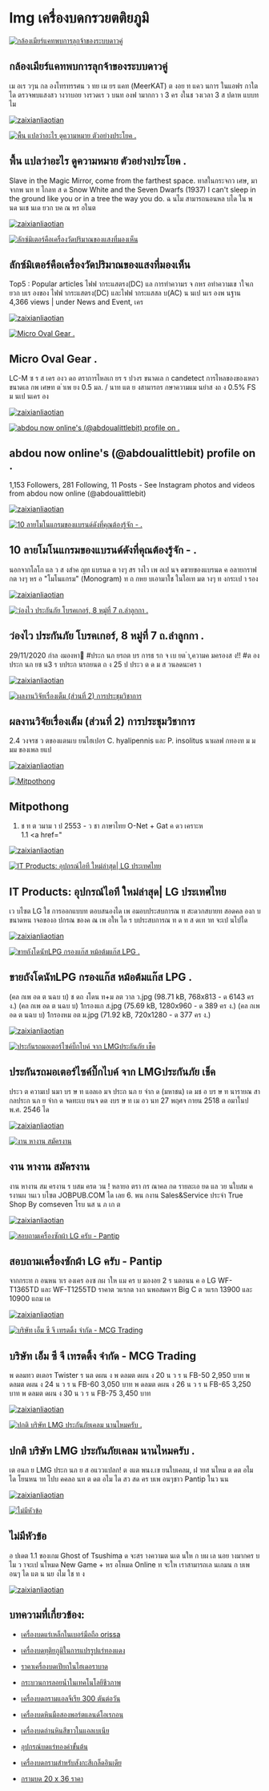 # lmg เครื่องบดกรวยตติยภูมิ
<a href="https://mnn.zoosnet.net/LR/Chatpre.aspx?id=MNN94995150&p=https://topgrinding.com/" target="_blank">![กล้องเมียร์แคทพบการลุกจ้าของระบบดาวคู่](https://github.com/technlg/images/blob/main/59.jpg)</a>
## กล้องเมียร์แคทพบการลุกจ้าของระบบดาวคู่
เม อเร วๆน กล องโทรทรรศน ว ทย เม ยร แคท (MeerKAT) ต งอย ท แคว นการ ในแอฟร กาใต ได ตรวจพบแสงสว างวาบอย างรวดเร ว บนท องฟ ามากกว า 3 คร งในช วงเวลา 3 ส ปดาห แบบท ไม 
<a href="https://mnn.zoosnet.net/LR/Chatpre.aspx?id=MNN94995150&p=https://topgrinding.com/" target="_blank"><img src="https://github.com/technlg/images/raw/main/chat11.jpg" alt="zaixianliaotian"/></a><a href="//whatsapp.shibangsoft.com/WhatsApp.php" ><img src="https://github.com/technlg/images/raw/main/chat11.png" alt=""></a>
<a href="https://mnn.zoosnet.net/LR/Chatpre.aspx?id=MNN94995150&p=https://topgrinding.com/" target="_blank">![พื้น แปลว่าอะไร ดูความหมาย ตัวอย่างประโยค .](https://github.com/technlg/images/blob/main/7.jpg)</a>
## พื้น แปลว่าอะไร ดูความหมาย ตัวอย่างประโยค .
Slave in the Magic Mirror, come from the farthest space. ทาสในกระจกว เศษ, มาจากพ นท ท ไกลท ส ด Snow White and the Seven Dwarfs (1937) I can't sleep in the ground like you or in a tree the way you do. ฉ นไม สามารถนอนหล บได ใน พ นด นเช นเด ยวก บค ณ หร อในต 
<a href="https://mnn.zoosnet.net/LR/Chatpre.aspx?id=MNN94995150&p=https://topgrinding.com/" target="_blank"><img src="https://github.com/technlg/images/raw/main/chat11.jpg" alt="zaixianliaotian"/></a><a href="//whatsapp.shibangsoft.com/WhatsApp.php" ><img src="https://github.com/technlg/images/raw/main/chat11.png" alt=""></a>
<a href="https://mnn.zoosnet.net/LR/Chatpre.aspx?id=MNN94995150&p=https://topgrinding.com/" target="_blank">![ลักซ์มิเตอร์คือเครื่องวัดปริมาณของแสงที่มองเห็น ](https://github.com/technlg/images/blob/main/45.jpg)</a>
## ลักซ์มิเตอร์คือเครื่องวัดปริมาณของแสงที่มองเห็น 
Top5 : Popular articles ไฟฟ ากระแสตรง(DC) แล การทำความร จ กหร อทำความเข าใจเก ยวก บเร องของ ไฟฟ ากระแสตรง(DC) และไฟฟ ากระแสสล บ(AC) น นเป นเร องพ นฐาน 4,366 views | under News and Event, เคร 
<a href="https://mnn.zoosnet.net/LR/Chatpre.aspx?id=MNN94995150&p=https://topgrinding.com/" target="_blank"><img src="https://github.com/technlg/images/raw/main/chat11.jpg" alt="zaixianliaotian"/></a><a href="//whatsapp.shibangsoft.com/WhatsApp.php" ><img src="https://github.com/technlg/images/raw/main/chat11.png" alt=""></a>
<a href="https://mnn.zoosnet.net/LR/Chatpre.aspx?id=MNN94995150&p=https://topgrinding.com/" target="_blank">![Micro Oval Gear .](https://github.com/technlg/images/blob/main/39.jpg)</a>
## Micro Oval Gear .
LC-M ซ ร ส เคร องว ดอ ตราการไหลเก ยร ร ปวงร ขนาดเล ก candetect การไหลของของเหลวขนาดเล กพ เศษท ต ำเพ ยง 0.5 มล. / นาท แต ย งสามารถร กษาความแม นยำส งถ ง 0.5% FS ม นเป นเคร อง 
<a href="https://mnn.zoosnet.net/LR/Chatpre.aspx?id=MNN94995150&p=https://topgrinding.com/" target="_blank"><img src="https://github.com/technlg/images/raw/main/chat11.jpg" alt="zaixianliaotian"/></a><a href="//whatsapp.shibangsoft.com/WhatsApp.php" ><img src="https://github.com/technlg/images/raw/main/chat11.png" alt=""></a>
<a href="https://mnn.zoosnet.net/LR/Chatpre.aspx?id=MNN94995150&p=https://topgrinding.com/" target="_blank">![abdou now online's (@abdoualittlebit) profile on .](https://github.com/technlg/images/blob/main/45.jpg)</a>
## abdou now online's (@abdoualittlebit) profile on .
1,153 Followers, 281 Following, 11 Posts - See Instagram photos and videos from abdou now online (@abdoualittlebit)
<a href="https://mnn.zoosnet.net/LR/Chatpre.aspx?id=MNN94995150&p=https://topgrinding.com/" target="_blank"><img src="https://github.com/technlg/images/raw/main/chat11.jpg" alt="zaixianliaotian"/></a><a href="//whatsapp.shibangsoft.com/WhatsApp.php" ><img src="https://github.com/technlg/images/raw/main/chat11.png" alt=""></a>
<a href="https://mnn.zoosnet.net/LR/Chatpre.aspx?id=MNN94995150&p=https://topgrinding.com/" target="_blank">![10 ลายโมโนแกรมของแบรนด์ดังที่คุณต้องรู้จัก - .](https://github.com/technlg/images/blob/main/4.jpg)</a>
## 10 ลายโมโนแกรมของแบรนด์ดังที่คุณต้องรู้จัก - .
นอกจากโลโก แล ว ส งสำค ญท แบรนด ต างๆ สร างไว เพ อเป นจ ดขายของแบรนด ค อลายกราฟ กต างๆ หร อ "โมโนแกรม" (Monogram) ท ถ กหย บเอามาใช ในไอเท มต างๆ ท งกระเป า รอง 
<a href="https://mnn.zoosnet.net/LR/Chatpre.aspx?id=MNN94995150&p=https://topgrinding.com/" target="_blank"><img src="https://github.com/technlg/images/raw/main/chat11.jpg" alt="zaixianliaotian"/></a><a href="//whatsapp.shibangsoft.com/WhatsApp.php" ><img src="https://github.com/technlg/images/raw/main/chat11.png" alt=""></a>
<a href="https://mnn.zoosnet.net/LR/Chatpre.aspx?id=MNN94995150&p=https://topgrinding.com/" target="_blank">![ว่องไว ประกันภัย โบรคเกอร์, 8 หมู่ที่ 7 ถ.ลำลูกกา .](https://github.com/technlg/images/blob/main/60.jpg)</a>
## ว่องไว ประกันภัย โบรคเกอร์, 8 หมู่ที่ 7 ถ.ลำลูกกา .
29/11/2020 กำล งมองหา👀 #ประก นภ ยรถต บร การธ รก จ เบ ยต ำ,ความค มครองส ง!! #ต องประก นภ ยช น3 ร บประก นรถยนต ถ ง 25 ป ประว ต ด ม ส วนลดนะคร า
<a href="https://mnn.zoosnet.net/LR/Chatpre.aspx?id=MNN94995150&p=https://topgrinding.com/" target="_blank"><img src="https://github.com/technlg/images/raw/main/chat11.jpg" alt="zaixianliaotian"/></a><a href="//whatsapp.shibangsoft.com/WhatsApp.php" ><img src="https://github.com/technlg/images/raw/main/chat11.png" alt=""></a>
<a href="https://mnn.zoosnet.net/LR/Chatpre.aspx?id=MNN94995150&p=https://topgrinding.com/" target="_blank">![ผลงานวิจัยเรื่องเต็ม (ส่วนที่ 2) การประชุมวิชาการ ](https://github.com/technlg/images/blob/main/57.jpg)</a>
## ผลงานวิจัยเรื่องเต็ม (ส่วนที่ 2) การประชุมวิชาการ 
2.4 วงจรช ว ตของแตนเบ ยนไฮเปอร C. hyalipennis และ P. insolitus นาผลฟ กทองท ม ม มม ของเพล ยแป 
<a href="https://mnn.zoosnet.net/LR/Chatpre.aspx?id=MNN94995150&p=https://topgrinding.com/" target="_blank"><img src="https://github.com/technlg/images/raw/main/chat11.jpg" alt="zaixianliaotian"/></a><a href="//whatsapp.shibangsoft.com/WhatsApp.php" ><img src="https://github.com/technlg/images/raw/main/chat11.png" alt=""></a>
<a href="https://mnn.zoosnet.net/LR/Chatpre.aspx?id=MNN94995150&p=https://topgrinding.com/" target="_blank">![Mitpothong](https://github.com/technlg/images/blob/main/46.jpg)</a>
## Mitpothong
1. ช ท ต วมาม า ป 2553 - ว ชา ภาษาไทย O-Net + Gat ค ดว เคราะห <br />1.1 <a href=" 
<a href="https://mnn.zoosnet.net/LR/Chatpre.aspx?id=MNN94995150&p=https://topgrinding.com/" target="_blank"><img src="https://github.com/technlg/images/raw/main/chat11.jpg" alt="zaixianliaotian"/></a><a href="//whatsapp.shibangsoft.com/WhatsApp.php" ><img src="https://github.com/technlg/images/raw/main/chat11.png" alt=""></a>
<a href="https://mnn.zoosnet.net/LR/Chatpre.aspx?id=MNN94995150&p=https://topgrinding.com/" target="_blank">![IT Products: อุปกรณ์ไอที ใหม่ล่าสุด| LG ประเทศไทย](https://github.com/technlg/images/blob/main/22.jpg)</a>
## IT Products: อุปกรณ์ไอที ใหม่ล่าสุด| LG ประเทศไทย
เว บไซต LG ใช การออกแบบท ตอบสนองได เพ อมอบประสบการณ ท สะดวกสบายท สอดคล องก บขนาดหน าจอของอ ปกรณ ของค ณ เพ อให ได ร บประสบการณ ท ด ท ส ดเท าท จะเป นไปได 
<a href="https://mnn.zoosnet.net/LR/Chatpre.aspx?id=MNN94995150&p=https://topgrinding.com/" target="_blank"><img src="https://github.com/technlg/images/raw/main/chat11.jpg" alt="zaixianliaotian"/></a><a href="//whatsapp.shibangsoft.com/WhatsApp.php" ><img src="https://github.com/technlg/images/raw/main/chat11.png" alt=""></a>
<a href="https://mnn.zoosnet.net/LR/Chatpre.aspx?id=MNN94995150&p=https://topgrinding.com/" target="_blank">![ขายถังโดนัทLPG กรองแก๊ส หม้อต้มแก๊ส LPG .](https://github.com/technlg/images/blob/main/64.jpg)</a>
## ขายถังโดนัทLPG กรองแก๊ส หม้อต้มแก๊ส LPG .
(คล กเพ อด ต นฉบ บ) ช ดถ งโดน ท+ม ลต วาล ว.jpg (98.71 kB, 768x813 - ด 6143 คร ง.) (คล กเพ อด ต นฉบ บ) 1กรองแก ส.jpg (75.69 kB, 1280x960 - ด 389 คร ง.) (คล กเพ อด ต นฉบ บ) 1กรองหม อต ม.jpg (71.92 kB, 720x1280 - ด 377 คร ง.)
<a href="https://mnn.zoosnet.net/LR/Chatpre.aspx?id=MNN94995150&p=https://topgrinding.com/" target="_blank"><img src="https://github.com/technlg/images/raw/main/chat11.jpg" alt="zaixianliaotian"/></a><a href="//whatsapp.shibangsoft.com/WhatsApp.php" ><img src="https://github.com/technlg/images/raw/main/chat11.png" alt=""></a>
<a href="https://mnn.zoosnet.net/LR/Chatpre.aspx?id=MNN94995150&p=https://topgrinding.com/" target="_blank">![ประกันรถมอเตอร์ไซค์บิ๊กไบค์ จาก LMGประกันภัย เช็ค ](https://github.com/technlg/images/blob/main/43.jpg)</a>
## ประกันรถมอเตอร์ไซค์บิ๊กไบค์ จาก LMGประกันภัย เช็ค 
ประว ต ความเป นมา บร ษ ท แอลเอ มจ ประก นภ ย จำก ด (มหาชน) เด มช อ บร ษ ท นารายณ สากลประก นภ ย จำก ด จดทะเบ ยนจ ดต งบร ษ ท เม อว นท 27 พฤศจ กายน 2518 ต อมาในป พ.ศ. 2546 ได 
<a href="https://mnn.zoosnet.net/LR/Chatpre.aspx?id=MNN94995150&p=https://topgrinding.com/" target="_blank"><img src="https://github.com/technlg/images/raw/main/chat11.jpg" alt="zaixianliaotian"/></a><a href="//whatsapp.shibangsoft.com/WhatsApp.php" ><img src="https://github.com/technlg/images/raw/main/chat11.png" alt=""></a>
<a href="https://mnn.zoosnet.net/LR/Chatpre.aspx?id=MNN94995150&p=https://topgrinding.com/" target="_blank">![งาน หางาน สมัครงาน](https://github.com/technlg/images/blob/main/65.jpg)</a>
## งาน หางาน สมัครงาน
งาน หางาน สม ครงาน ร บสม ครด วน ! หลายอ ตรา กร ณาคล กด รายละเอ ยด แล วย นใบสม ครงานผ านเว บไซต JOBPUB.COM ได เลย 6. พน กงาน Sales&Service ประจำ True Shop By comseven โรบ นส น ภ เก ต
<a href="https://mnn.zoosnet.net/LR/Chatpre.aspx?id=MNN94995150&p=https://topgrinding.com/" target="_blank"><img src="https://github.com/technlg/images/raw/main/chat11.jpg" alt="zaixianliaotian"/></a><a href="//whatsapp.shibangsoft.com/WhatsApp.php" ><img src="https://github.com/technlg/images/raw/main/chat11.png" alt=""></a>
<a href="https://mnn.zoosnet.net/LR/Chatpre.aspx?id=MNN94995150&p=https://topgrinding.com/" target="_blank">![สอบถามเครื่องซักผ้า LG ครับ - Pantip](https://github.com/technlg/images/blob/main/14.jpg)</a>
## สอบถามเครื่องซักผ้า LG ครับ - Pantip
จากกระท ก อนหน าเร องเคร องซ กผ าให แม คร บ มองอย 2 ร นตอนน ค อ LG WF-T1365TD และ WF-T1255TD ราคาต วแรกต างก นพอสมควร Big C ต วแรก 13900 และ 10900 แถม เค
<a href="https://mnn.zoosnet.net/LR/Chatpre.aspx?id=MNN94995150&p=https://topgrinding.com/" target="_blank"><img src="https://github.com/technlg/images/raw/main/chat11.jpg" alt="zaixianliaotian"/></a><a href="//whatsapp.shibangsoft.com/WhatsApp.php" ><img src="https://github.com/technlg/images/raw/main/chat11.png" alt=""></a>
<a href="https://mnn.zoosnet.net/LR/Chatpre.aspx?id=MNN94995150&p=https://topgrinding.com/" target="_blank">![บริษัท เอ็ม ซี จี เทรดดิ้ง จำกัด - MCG Trading](https://github.com/technlg/images/blob/main/55.jpg)</a>
## บริษัท เอ็ม ซี จี เทรดดิ้ง จำกัด - MCG Trading
พ ดลมทว ตเตอร Twister ร นต ดผน ง พ ดลมต ดผน ง 20 น ว ร น FB-50 2,950 บาท พ ดลมต ดผน ง 24 น ว ร น FB-60 3,050 บาท พ ดลมต ดผน ง 26 น ว ร น FB-65 3,250 บาท พ ดลมต ดผน ง 30 น ว ร น FB-75 3,450 บาท
<a href="https://mnn.zoosnet.net/LR/Chatpre.aspx?id=MNN94995150&p=https://topgrinding.com/" target="_blank"><img src="https://github.com/technlg/images/raw/main/chat11.jpg" alt="zaixianliaotian"/></a><a href="//whatsapp.shibangsoft.com/WhatsApp.php" ><img src="https://github.com/technlg/images/raw/main/chat11.png" alt=""></a>
<a href="https://mnn.zoosnet.net/LR/Chatpre.aspx?id=MNN94995150&p=https://topgrinding.com/" target="_blank">![ปกติ บริษัท LMG ประกันภัยเคลม นานไหมครับ .](https://github.com/technlg/images/blob/main/11.jpg)</a>
## ปกติ บริษัท LMG ประกันภัยเคลม นานไหมครับ .
เต อนภ ย LMG ประก นภ ย ส อแววแปลก! ต งแต พนง.เข ยนใบเคลม, ฝ ายส นไหม ต ดต อไม ได โยนหน าท ไปบ คคลอ นท ต ดต อไม ได สว สด คร บเพ อนๆชาว Pantip ในว นน 
<a href="https://mnn.zoosnet.net/LR/Chatpre.aspx?id=MNN94995150&p=https://topgrinding.com/" target="_blank"><img src="https://github.com/technlg/images/raw/main/chat11.jpg" alt="zaixianliaotian"/></a><a href="//whatsapp.shibangsoft.com/WhatsApp.php" ><img src="https://github.com/technlg/images/raw/main/chat11.png" alt=""></a>
<a href="https://mnn.zoosnet.net/LR/Chatpre.aspx?id=MNN94995150&p=https://topgrinding.com/" target="_blank">![ไม่มีหัวข้อ](https://github.com/technlg/images/blob/main/62.jpg)</a>
## ไม่มีหัวข้อ
อ ปเดต 1.1 ของเกม Ghost of Tsushima ด จะสร างความต นเต นให ก บผ เล นอย างมากคร บ ไม ว าจะเป นโหมด New Game + หร อโหมด Online ท จะให เราสามารถเล นเกมน ก บเพ อนๆ ได แต น นย งไม ใช ท ง 
<a href="https://mnn.zoosnet.net/LR/Chatpre.aspx?id=MNN94995150&p=https://topgrinding.com/" target="_blank"><img src="https://github.com/technlg/images/raw/main/chat11.jpg" alt="zaixianliaotian"/></a><a href="//whatsapp.shibangsoft.com/WhatsApp.php" ><img src="https://github.com/technlg/images/raw/main/chat11.png" alt=""></a>
## บทความที่เกี่ยวข้อง:
* [เครื่องบดแร่เหล็กในเบอร์มือถือ orissa](%E0%B9%80%E0%B8%84%E0%B8%A3%E0%B8%B7%E0%B9%88%E0%B8%AD%E0%B8%87%E0%B8%9A%E0%B8%94%E0%B9%81%E0%B8%A3%E0%B9%88%E0%B9%80%E0%B8%AB%E0%B8%A5%E0%B9%87%E0%B8%81%E0%B9%83%E0%B8%99%E0%B9%80%E0%B8%9A%E0%B8%AD%E0%B8%A3%E0%B9%8C%E0%B8%A1%E0%B8%B7%E0%B8%AD%E0%B8%96%E0%B8%B7%E0%B8%AD%20orissa.md)
* [เครื่องบดทุติยภูมิในการแปรรูปแร่ทองแดง](%E0%B9%80%E0%B8%84%E0%B8%A3%E0%B8%B7%E0%B9%88%E0%B8%AD%E0%B8%87%E0%B8%9A%E0%B8%94%E0%B8%97%E0%B8%B8%E0%B8%95%E0%B8%B4%E0%B8%A2%E0%B8%A0%E0%B8%B9%E0%B8%A1%E0%B8%B4%E0%B9%83%E0%B8%99%E0%B8%81%E0%B8%B2%E0%B8%A3%E0%B9%81%E0%B8%9B%E0%B8%A3%E0%B8%A3%E0%B8%B9%E0%B8%9B%E0%B9%81%E0%B8%A3%E0%B9%88%E0%B8%97%E0%B8%AD%E0%B8%87%E0%B9%81%E0%B8%94%E0%B8%87.md)
* [ราคาเครื่องบดเปียกในไฮเดอราบาด](%E0%B8%A3%E0%B8%B2%E0%B8%84%E0%B8%B2%E0%B9%80%E0%B8%84%E0%B8%A3%E0%B8%B7%E0%B9%88%E0%B8%AD%E0%B8%87%E0%B8%9A%E0%B8%94%E0%B9%80%E0%B8%9B%E0%B8%B5%E0%B8%A2%E0%B8%81%E0%B9%83%E0%B8%99%E0%B9%84%E0%B8%AE%E0%B9%80%E0%B8%94%E0%B8%AD%E0%B8%A3%E0%B8%B2%E0%B8%9A%E0%B8%B2%E0%B8%94.md)
* [กระบวนการลอยน้ำในเทคโนโลยีชีวภาพ](%E0%B8%81%E0%B8%A3%E0%B8%B0%E0%B8%9A%E0%B8%A7%E0%B8%99%E0%B8%81%E0%B8%B2%E0%B8%A3%E0%B8%A5%E0%B8%AD%E0%B8%A2%E0%B8%99%E0%B9%89%E0%B8%B3%E0%B9%83%E0%B8%99%E0%B9%80%E0%B8%97%E0%B8%84%E0%B9%82%E0%B8%99%E0%B9%82%E0%B8%A5%E0%B8%A2%E0%B8%B5%E0%B8%8A%E0%B8%B5%E0%B8%A7%E0%B8%A0%E0%B8%B2%E0%B8%9E.md)
* [เครื่องบดกรามแอลจีเรีย 300 ตันต่อวัน](%E0%B9%80%E0%B8%84%E0%B8%A3%E0%B8%B7%E0%B9%88%E0%B8%AD%E0%B8%87%E0%B8%9A%E0%B8%94%E0%B8%81%E0%B8%A3%E0%B8%B2%E0%B8%A1%E0%B9%81%E0%B8%AD%E0%B8%A5%E0%B8%88%E0%B8%B5%E0%B9%80%E0%B8%A3%E0%B8%B5%E0%B8%A2%20300%20%E0%B8%95%E0%B8%B1%E0%B8%99%E0%B8%95%E0%B9%88%E0%B8%AD%E0%B8%A7%E0%B8%B1%E0%B8%99.md)
* [เครื่องบดหินมือสองพอร์ตแลนด์โอเรกอน](%E0%B9%80%E0%B8%84%E0%B8%A3%E0%B8%B7%E0%B9%88%E0%B8%AD%E0%B8%87%E0%B8%9A%E0%B8%94%E0%B8%AB%E0%B8%B4%E0%B8%99%E0%B8%A1%E0%B8%B7%E0%B8%AD%E0%B8%AA%E0%B8%AD%E0%B8%87%E0%B8%9E%E0%B8%AD%E0%B8%A3%E0%B9%8C%E0%B8%95%E0%B9%81%E0%B8%A5%E0%B8%99%E0%B8%94%E0%B9%8C%E0%B9%82%E0%B8%AD%E0%B9%80%E0%B8%A3%E0%B8%81%E0%B8%AD%E0%B8%99.md)
* [เครื่องบดถ่านหินสีขาวในแอลเบเนีย](%E0%B9%80%E0%B8%84%E0%B8%A3%E0%B8%B7%E0%B9%88%E0%B8%AD%E0%B8%87%E0%B8%9A%E0%B8%94%E0%B8%96%E0%B9%88%E0%B8%B2%E0%B8%99%E0%B8%AB%E0%B8%B4%E0%B8%99%E0%B8%AA%E0%B8%B5%E0%B8%82%E0%B8%B2%E0%B8%A7%E0%B9%83%E0%B8%99%E0%B9%81%E0%B8%AD%E0%B8%A5%E0%B9%80%E0%B8%9A%E0%B9%80%E0%B8%99%E0%B8%B5%E0%B8%A2.md)
* [อุปกรณ์บดแร่ทองคำขั้นต้น](%E0%B8%AD%E0%B8%B8%E0%B8%9B%E0%B8%81%E0%B8%A3%E0%B8%93%E0%B9%8C%E0%B8%9A%E0%B8%94%E0%B9%81%E0%B8%A3%E0%B9%88%E0%B8%97%E0%B8%AD%E0%B8%87%E0%B8%84%E0%B8%B3%E0%B8%82%E0%B8%B1%E0%B9%89%E0%B8%99%E0%B8%95%E0%B9%89%E0%B8%99.md)
* [เครื่องบดกรามสำหรับสังกะสีเกล็ดอินเดีย](%E0%B9%80%E0%B8%84%E0%B8%A3%E0%B8%B7%E0%B9%88%E0%B8%AD%E0%B8%87%E0%B8%9A%E0%B8%94%E0%B8%81%E0%B8%A3%E0%B8%B2%E0%B8%A1%E0%B8%AA%E0%B8%B3%E0%B8%AB%E0%B8%A3%E0%B8%B1%E0%B8%9A%E0%B8%AA%E0%B8%B1%E0%B8%87%E0%B8%81%E0%B8%B0%E0%B8%AA%E0%B8%B5%E0%B9%80%E0%B8%81%E0%B8%A5%E0%B9%87%E0%B8%94%E0%B8%AD%E0%B8%B4%E0%B8%99%E0%B9%80%E0%B8%94%E0%B8%B5%E0%B8%A2.md)
* [กรามบด 20 x 36 ราคา](%E0%B8%81%E0%B8%A3%E0%B8%B2%E0%B8%A1%E0%B8%9A%E0%B8%94%2020%20x%2036%20%E0%B8%A3%E0%B8%B2%E0%B8%84%E0%B8%B2.md)
